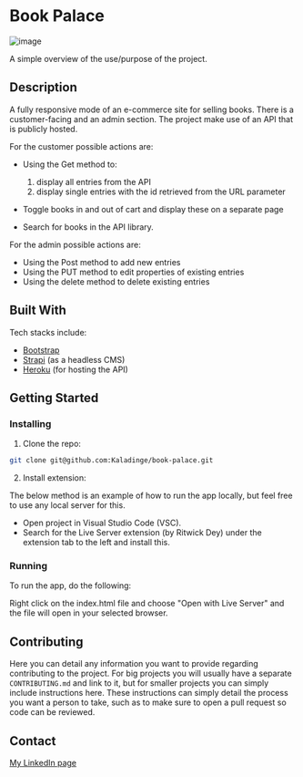 # Book Palace

![image](https://user-images.githubusercontent.com/52622303/164316813-4b12d99f-aeb7-4069-85cf-e72b3a50ac99.png)

A simple overview of the use/purpose of the project.


## Description

A fully responsive mode of an e-commerce site for selling books. There is a customer-facing and an admin section. The project make use
of an API that is publicly hosted.

For the customer possible actions are:

- Using the Get method to:
  1. display all entries from the API
  2. display single entries with the id retrieved from the URL parameter

- Toggle books in and out of cart and display these on a separate page
- Search for books in the API library.

For the admin possible actions are:
- Using the Post method to add new entries
- Using the PUT method to edit properties of  existing entries
- Using the delete method to delete existing entries


## Built With

Tech stacks include:

- [Bootstrap](https://getbootstrap.com)
- [Strapi](https://https://strapi.io/) (as a headless CMS)
- [Heroku](https://id.heroku.com/) (for hosting the API)


## Getting Started

### Installing

1. Clone the repo:

```bash
git clone git@github.com:Kaladinge/book-palace.git
```

2. Install extension:

The below method is an example of how to run the app locally, but feel free to use any local server for this.

- Open project in Visual Studio Code (VSC). 
- Search for the Live Server extension (by Ritwick Dey) under the extension tab to the left and install this.

### Running

To run the app, do the following:

Right click on the index.html file and choose "Open with Live Server" and the file will open in your selected browser.


## Contributing

Here you can detail any information you want to provide regarding contributing to the project. For big projects you will usually have a separate `CONTRIBUTING.md` and link to it, but for smaller projects you can simply include instructions here. These instructions can simply detail the process you want a person to take, such as to make sure to open a pull request so code can be reviewed.


## Contact

[My LinkedIn page](www.linkedin.com/in/lars-inge-g-johnsen)
